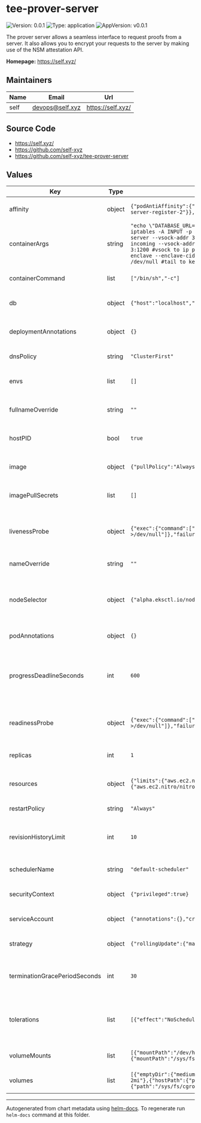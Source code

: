 # tee-prover-server

![Version: 0.0.1](https://img.shields.io/badge/Version-0.0.1-informational?style=flat-square) ![Type: application](https://img.shields.io/badge/Type-application-informational?style=flat-square) ![AppVersion: v0.0.1](https://img.shields.io/badge/AppVersion-v0.0.1-informational?style=flat-square)

The prover server allows a seamless interface to request proofs from a server. It also allows you to encrypt your requests to the server by making use of the NSM attestation API.

**Homepage:** <https://self.xyz/>

## Maintainers

| Name | Email | Url |
| ---- | ------ | --- |
| self | <devops@self.xyz> | <https://self.xyz/> |

## Source Code

* <https://self.xyz/>
* <https://github.com/self-xyz>
* <https://github.com/self-xyz/tee-prover-server>

## Values

| Key | Type | Default | Description |
|-----|------|---------|-------------|
| affinity | object | `{"podAntiAffinity":{"requiredDuringSchedulingIgnoredDuringExecution":[{"labelSelector":{"matchLabels":{"app":"tee-server-register-2"}},"topologyKey":"kubernetes.io/hostname"}]}}` | Pod affinity and anti-affinity rules |
| containerArgs | string | `"echo \"DATABASE_URL=postgres://{{ .Values.db.user }}@{{ .Values.db.password }}:{{ .Values.db.host }}\" >> .env\nsudo iptables -A INPUT -p tcp -i ens5 --dport 1024:61439 -j NFQUEUE --queue-num 0 # iptables\nsudo /usr/local/bin/self-init-server --vsock-addr 3:1300 --init-params-path .env #init server for .env vars\nsudo /usr/local/bin/ip-to-vsock-raw-incoming --vsock-addr 7:1200 --queue-num 0 #ip to vsock proxy\nsudo /usr/local/bin/vsock-to-ip-raw-outgoing --vsock-addr 3:1200 #vsock to ip proxy\nEIF_PATH=/home/tee-server.eif ENCLAVE_CPU_COUNT=16 ENCLAVE_MEMORY_SIZE=100000\nnitro-cli run-enclave --enclave-cid=7 --cpu-count $ENCLAVE_CPU_COUNT --memory $ENCLAVE_MEMORY_SIZE --eif-path $EIF_PATH &\ntail -f /dev/null #tail to keep the container running\n"` | Shell script arguments passed to the container |
| containerCommand | list | `["/bin/sh","-c"]` | Command to run in the container |
| db | object | `{"host":"localhost","password":"postgres","user":"postgres"}` | Database connection configuration |
| deploymentAnnotations | object | `{}` | Annotations to add to the deployment resource |
| dnsPolicy | string | `"ClusterFirst"` | DNS policy for the pod |
| envs | list | `[]` | Environment variables to set in the container |
| fullnameOverride | string | `""` | Override the full name of the chart |
| hostPID | bool | `true` | Run pod in the host's PID namespace |
| image | object | `{"pullPolicy":"Always","repository":"selfdotxyz/tee-server-register-instance-medium","tag":"latest"}` | Docker image configuration |
| imagePullSecrets | list | `[]` | List of image pull secrets for private registries |
| livenessProbe | object | `{"exec":{"command":["/bin/sh","-c","pgrep -f '^nitro-cli run-enclave' >/dev/null"]},"failureThreshold":5,"initialDelaySeconds":500,"periodSeconds":20,"successThreshold":1,"timeoutSeconds":1}` | Liveness probe configuration for the container |
| nameOverride | string | `""` | Override the name of the chart |
| nodeSelector | object | `{"alpha.eksctl.io/nodegroup-name":"pop-group-r6a-24xlarge"}` | Node selector for scheduling pods to specific nodes |
| podAnnotations | object | `{}` | Annotations to add to the pod template |
| progressDeadlineSeconds | int | `600` | Maximum time in seconds for a deployment to make progress |
| readinessProbe | object | `{"exec":{"command":["/bin/sh","-c","pgrep -f '^nitro-cli run-enclave' >/dev/null"]},"failureThreshold":3,"initialDelaySeconds":30,"periodSeconds":10,"successThreshold":1,"timeoutSeconds":1}` | Readiness probe configuration for the container |
| replicas | int | `1` | Number of pod replicas to deploy |
| resources | object | `{"limits":{"aws.ec2.nitro/nitro_enclaves":"4","hugepages-1Gi":"120Gi"},"requests":{"aws.ec2.nitro/nitro_enclaves":"4","cpu":"3","hugepages-1Gi":"120Gi"}}` | Resource requests and limits for the container |
| restartPolicy | string | `"Always"` | Pod restart policy |
| revisionHistoryLimit | int | `10` | Number of old ReplicaSets to retain for rollback |
| schedulerName | string | `"default-scheduler"` | Scheduler to use for the pod |
| securityContext | object | `{"privileged":true}` | Security context for the container |
| serviceAccount | object | `{"annotations":{},"create":true,"name":""}` | Service account configuration |
| strategy | object | `{"rollingUpdate":{"maxSurge":0,"maxUnavailable":1},"type":"RollingUpdate"}` | Deployment update strategy |
| terminationGracePeriodSeconds | int | `30` | Time to wait before forcefully terminating the pod |
| tolerations | list | `[{"effect":"NoSchedule","operator":"Exists"},{"effect":"NoExecute","operator":"Exists"}]` | Tolerations for scheduling pods on tainted nodes |
| volumeMounts | list | `[{"mountPath":"/dev/hugepages","name":"hugepage-1gi"},{"mountPath":"/run/systemd","name":"systemd-run"},{"mountPath":"/sys/fs/cgroup","name":"cgroup","readOnly":true}]` | Volume mounts for the container |
| volumes | list | `[{"emptyDir":{"medium":"HugePages-1Gi"},"name":"hugepage-1gi"},{"emptyDir":{"medium":"HugePages-2Mi"},"name":"hugepage-2mi"},{"hostPath":{"path":"/run/systemd","type":"Directory"},"name":"systemd-run"},{"hostPath":{"path":"/sys/fs/cgroup","type":"DirectoryOrCreate"},"name":"cgroup"}]` | Volumes to mount into the pod |

----------------------------------------------
Autogenerated from chart metadata using [helm-docs](https://github.com/norwoodj/helm-docs). To regenerate run `helm-docs` command at this folder.

